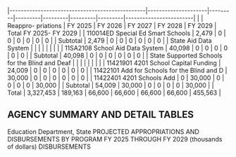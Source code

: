 |------------------------------------------------|---------------------|---------|---------|---------|---------|---------|------------------------|
|                                                | Reappro-  priations | FY 2025 | FY 2026 | FY 2027 | FY 2028 | FY 2029 | Total FY 2025- FY 2029 |
| 110014ED Special Ed Smart Schools              | 2,479               | 0       | 0       | 0       | 0       | 0       | 0                      |
| Subtotal                                       | 2,479               | 0       | 0       | 0       | 0       | 0       | 0                      |
| State Aid Data System                          |                     |         |         |         |         |         |                        |
| 11SA2108 School Aid Data System                | 40,098              | 0       | 0       | 0       | 0       | 0       | 0                      |
| Subtotal                                       | 40,098              | 0       | 0       | 0       | 0       | 0       | 0                      |
| State Supported Schools for the Blind and Deaf |                     |         |         |         |         |         |                        |
| 11421901 4201 School Capital Funding           | 24,009              | 0       | 0       | 0       | 0       | 0       | 0                      |
| 11422101 Add for Schools for the Blind and D   | 30,000              | 0       | 0       | 0       | 0       | 0       | 0                      |
| 11422401 4201 Schools Add                      | 0                   | 30,000  | 0       | 0       | 0       | 0       | 30,000                 |
| Subtotal                                       | 54,009              | 30,000  | 0       | 0       | 0       | 0       | 30,000                 |
| Total                                          | 3,327,453           | 189,163 | 66,600  | 66,600  | 66,600  | 66,600  | 455,563                |

## **AGENCY SUMMARY AND DETAIL TABLES**

Education Department, State PROJECTED APPROPRIATIONS AND DISBURSEMENTS BY PROGRAM FY 2025 THROUGH FY 2029 (thousands of dollars) DISBURSEMENTS